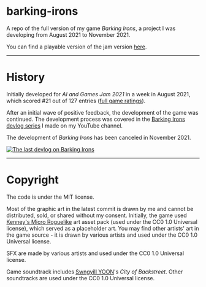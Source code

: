 # barking-irons
A repo of the full version of my game _Barking Irons_, a project I was developing from August 2021 to November 2021.

You can find a playable version of the jam version [here](https://ivess.itch.io/barking-irons).

---

# History

Initially developed for _AI and Games Jam 2021_ in a week in August 2021, which scored #21 out of 127 entries ([full game ratings](https://itch.io/jam/aiandgames-2021/rate/1068797)).

After an initial wave of positive feedback, the development of the game was continued. The development process was covered in the [Barking Irons devlog series](https://www.youtube.com/playlist?list=PLYjZbdzwGEQkp-IgPgBZ3Ssrqv9gn3zJJ) I made on my YouTube channel.

The development of _Barking Irons_ has been canceled in November 2021.

[![The last devlog on Barking Irons](https://i.ytimg.com/vi/VLTy4E_1VqI/hqdefault.jpg?sqp=-oaymwEcCPYBEIoBSFXyq4qpAw4IARUAAIhCGAFwAcABBg==&rs=AOn4CLDtdj5JGcQfnhtuGqHmBua2DIU69A)](https://youtu.be/VLTy4E_1VqI)

---

# Copyright
The code is under the MIT license.

Most of the graphic art in the latest commit is drawn by me and cannot be distributed, sold, or shared without my consent. Initially, the game used [Kenney's Micro Roguelike](https://www.kenney.nl/assets/micro-roguelike) art asset pack (used under the CC0 1.0 Universal license), which served as a placeholder art. You may find other artists' art in the game source - it is drawn by various artists and used under the CC0 1.0 Universal license.

SFX are made by various artists and used under the CC0 1.0 Universal license.

Game soundtrack includes [Swngyill YOON](https://soundcloud.com/yyyn0889)'s _City of Backstreet_. Other soundtracks are used under the CC0 1.0 Universal license.
